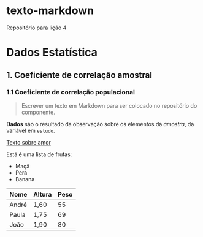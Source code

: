 # texto-markdown
Repositório para lição 4
# Dados Estatística 
##  1. Coeficiente de correlação amostral
### 1.1 Coeficiente de correlação populacional

> Escrever um  texto em Markdown para ser colocado no repositório do componente.
> 

**Dados** são  o resultado da observação sobre os elementos da _amostra_, da variável em `estudo`.

[Texto sobre amor](https://Textosobreamor.com)

Está é uma lista de frutas:
- Maçã
-  Pera
-   Banana

| Nome | Altura | Peso |
|-|-|-|
| André | 1,60 | 55 |
| Paula | 1,75 | 69 |
| João | 1,90 | 80 |
